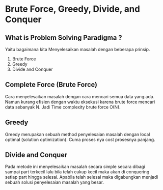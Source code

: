 # Brute Force, Greedy, Divide, and Conquer

## What is Problem Solving Paradigma ? 
 Yaitu bagaimana kita Menyelesaikan masalah dengan beberapa prinsip.
1. Brute Force
2. Greedy
3. Divide and Conquer

## Complete Force (Brute Force)
Cara menyelesaikan masalah dengan cara mencari semua data yang ada. Namun kurang efisien dengan waktu eksekusi karena brute force mencari data sebanyak N. Jadi Time complexity brute force O(N).

## Greedy
Greedy merupakan sebuah method penyelesaian masalah dengan local optimal (solution optimization). Cuma proses nya cost prosesnya panjang.

## Divide and Conquer
Pada metode ini menyelesaikan masalah secara simple secara dibagi sampai part terkecil lalu bila telah cukup kecil maka akan di conquering setiap part hingga selesai. Apabila telah selesai maka digabungkan menjadi sebuah solusi penyelesaian masalah yang besar.